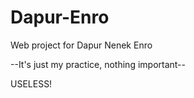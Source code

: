# Dapur-Enro
Web project for Dapur Nenek Enro

--It's just my practice, nothing important-- 

USELESS!

